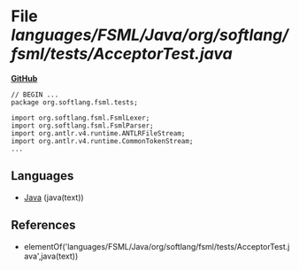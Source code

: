 # File _languages/FSML/Java/org/softlang/fsml/tests/AcceptorTest.java_
**[GitHub](https://github.com/softlang/yas/blob/master/languages/FSML/Java/org/softlang/fsml/tests/AcceptorTest.java)**
```
// BEGIN ...
package org.softlang.fsml.tests;

import org.softlang.fsml.FsmlLexer;
import org.softlang.fsml.FsmlParser;
import org.antlr.v4.runtime.ANTLRFileStream;
import org.antlr.v4.runtime.CommonTokenStream;
...
```

## Languages
* [Java](../languages/Java.md) (java(text))

## References
* elementOf('languages/FSML/Java/org/softlang/fsml/tests/AcceptorTest.java',java(text))

